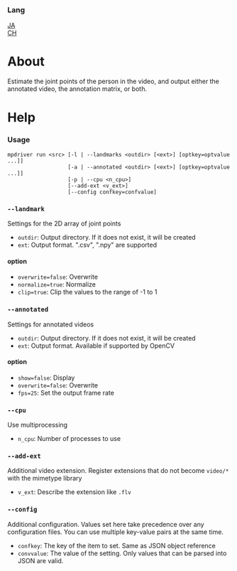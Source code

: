 ### Lang
[JA](/rm/apps/run/ja.md)  
[CH](/rm/apps/run/ch.md)  

# About

Estimate the joint points of the person in the video, and output either the annotated video, the annotation matrix, or both.

# Help

### Usage
```
mpdriver run <src> [-l | --landmarks <outdir> [<ext>] [optkey=optvalue ...]]
                   [-a | --annotated <outdir> [<ext>] [optkey=optvalue ...]]
                   [-p | --cpu <n_cpu>]
                   [--add-ext <v_ext>]
                   [--config confkey=confvalue]
```

### `--landmark`
Settings for the 2D array of joint points

- `outdir`: Output directory. If it does not exist, it will be created
- `ext`: Output format. ".csv", ".npy" are supported

#### option
- `overwrite=false`: Overwrite
- `normalize=true`: Normalize
- `clip=true`: Clip the values to the range of -1 to 1

### `--annotated`
Settings for annotated videos

- `outdir`: Output directory. If it does not exist, it will be created
- `ext`: Output format. Available if supported by OpenCV

#### option
- `show=false`: Display
- `overwrite=false`: Overwrite
- `fps=25`: Set the output frame rate

### `--cpu`
Use multiprocessing

- `n_cpu`: Number of processes to use

### `--add-ext`
Additional video extension. Register extensions that do not become `video/*` with the mimetype library

- `v_ext`: Describe the extension like `.flv`

### `--config`
Additional configuration. Values ​​set here take precedence over any configuration files.
You can use multiple key-value pairs at the same time.

- `confkey`: The key of the item to set. Same as JSON object reference
- `convvalue`: The value of the setting. Only values ​​that can be parsed into JSON are valid.

